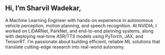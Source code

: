 ## Hi, I’m Sharvil Wadekar, 
<p>A Machine Learning Engineer with hands-on experience in autonomous vehicle perception, motion planning, and speech recognition. At NVIDIA, I worked on LiDARNet, ParkNet, and end-to-end planning systems, along with deploying real-time ASR/TTS models using PyTorch, JAX, and TensorRT. I’m passionate about building efficient, reliable ML solutions that translate cutting-edge research into real-world autonomy.<p/>
